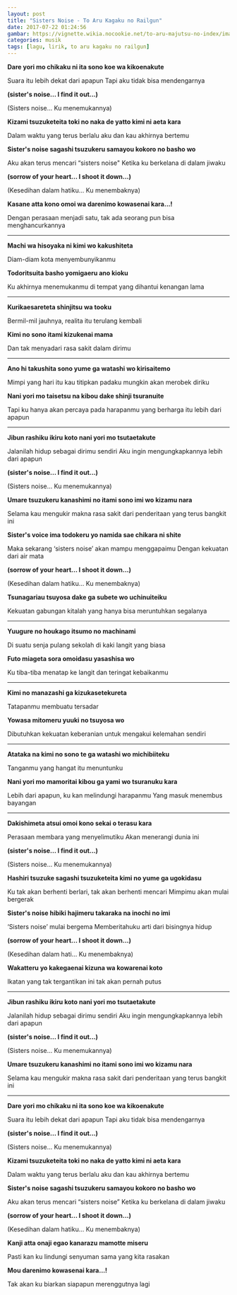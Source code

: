 ```yaml
---
layout: post
title: "Sisters Noise - To Aru Kagaku no Railgun"
date: 2017-07-22 01:24:56
gambar: https://vignette.wikia.nocookie.net/to-aru-majutsu-no-index/images/0/07/Sister%27sNoise_cover.jpg/revision/latest/scale-to-width-down/350?cb=20130505074804
categories: musik
tags: [lagu, lirik, to aru kagaku no railgun]
---
```


**Dare yori mo chikaku ni ita sono koe wa kikoenakute**

Suara itu lebih dekat dari apapun Tapi aku tidak bisa mendengarnya

**(sister's noise... I find it out...)**

(Sisters noise… Ku menemukannya)

**Kizami tsuzuketeita toki no naka de yatto kimi ni aeta kara**

Dalam waktu yang terus berlalu aku dan kau akhirnya bertemu

**Sister's noise sagashi tsuzukeru samayou kokoro no basho wo**

Aku akan terus mencari “sisters noise" Ketika ku berkelana di dalam jiwaku

**(sorrow of your heart... I shoot it down...)**

(Kesedihan dalam hatiku… Ku menembaknya)

**Kasane atta kono omoi wa darenimo kowasenai kara...!**

Dengan perasaan menjadi satu, tak ada seorang pun bisa menghancurkannya

****



**Machi wa hisoyaka ni kimi wo kakushiteta**

Diam-diam kota menyembunyikanmu

**Todoritsuita basho yomigaeru ano kioku**

Ku akhirnya menemukanmu di tempat yang dihantui kenangan lama

****



**Kurikaesareteta shinjitsu wa tooku**

Bermil-mil jauhnya, realita itu terulang kembali

**Kimi no sono itami kizukenai mama**

Dan tak menyadari rasa sakit dalam dirimu

****



**Ano hi takushita sono yume ga watashi wo kirisaitemo**

Mimpi yang hari itu kau titipkan padaku mungkin akan merobek diriku

**Nani yori mo taisetsu na kibou dake shinji tsuranuite**

Tapi ku hanya akan percaya pada harapanmu yang berharga itu lebih dari apapun

****



**Jibun rashiku ikiru koto nani yori mo tsutaetakute**

Jalanilah hidup sebagai dirimu sendiri Aku ingin mengungkapkannya lebih dari apapun

**(sister's noise... I find it out...)**

(Sisters noise… Ku menemukannya)

**Umare tsuzukeru kanashimi no itami sono imi wo kizamu nara**

Selama kau mengukir makna rasa sakit dari penderitaan yang terus bangkit ini

**Sister's voice ima todokeru yo namida sae chikara ni shite**

Maka sekarang ‘sisters noise’ akan mampu menggapaimu Dengan kekuatan dari air mata

**(sorrow of your heart... I shoot it down...)**

(Kesedihan dalam hatiku… Ku menembaknya)

**Tsunagariau tsuyosa dake ga subete wo uchinuiteiku**

Kekuatan gabungan kitalah yang hanya bisa meruntuhkan segalanya

****



**Yuugure no houkago itsumo no machinami**

Di suatu senja pulang sekolah di kaki langit yang biasa

**Futo miageta sora omoidasu yasashisa wo**

Ku tiba-tiba menatap ke langit dan teringat kebaikanmu

****



**Kimi no manazashi ga kizukasetekureta**

Tatapanmu membuatu tersadar

**Yowasa mitomeru yuuki no tsuyosa wo**

Dibutuhkan kekuatan keberanian untuk mengakui kelemahan sendiri

****



**Atataka na kimi no sono te ga watashi wo michibiiteku**

Tanganmu yang hangat itu menuntunku

**Nani yori mo mamoritai kibou ga yami wo tsuranuku kara**

Lebih dari apapun, ku kan melindungi harapanmu Yang masuk menembus bayangan

****



**Dakishimeta atsui omoi kono sekai o terasu kara**

Perasaan membara yang menyelimutiku Akan menerangi dunia ini

**(sister's noise... I find it out...)**

(Sisters noise… Ku menemukannya)

**Hashiri tsuzuke sagashi tsuzuketeita kimi no yume ga ugokidasu**

Ku tak akan berhenti berlari, tak akan berhenti mencari Mimpimu akan mulai bergerak

**Sister's noise hibiki hajimeru takaraka na inochi no imi**

‘Sisters noise’ mulai bergema Memberitahuku arti dari bisingnya hidup

**(sorrow of your heart... I shoot it down...)**

(Kesedihan dalam hati… Ku menembaknya)

**Wakatteru yo kakegaenai kizuna wa kowarenai koto**

Ikatan yang tak tergantikan ini tak akan pernah putus

****



**Jibun rashiku ikiru koto nani yori mo tsutaetakute**

Jalanilah hidup sebagai dirimu sendiri Aku ingin mengungkapkannya lebih dari apapun

**(sister's noise... I find it out...)**

(Sisters noise… Ku menemukannya)

**Umare tsuzukeru kanashimi no itami sono imi wo kizamu nara**

Selama kau mengukir makna rasa sakit dari penderitaan yang terus bangkit ini

****



**Dare yori mo chikaku ni ita sono koe wa kikoenakute**

Suara itu lebih dekat dari apapun Tapi aku tidak bisa mendengarnya

**(sister's noise... I find it out...)**

(Sisters noise… Ku menemukannya)

**Kizami tsuzuketeita toki no naka de yatto kimi ni aeta kara**

Dalam waktu yang terus berlalu aku dan kau akhirnya bertemu

**Sister's noise sagashi tsuzukeru samayou kokoro no basho wo**

Aku akan terus mencari “sisters noise” Ketika ku berkelana di dalam jiwaku

**(sorrow of your heart... I shoot it down...)**

(Kesedihan dalam hatiku… Ku menembaknya)

**Kanji atta onaji egao kanarazu mamotte miseru**

Pasti kan ku lindungi senyuman sama yang kita rasakan

**Mou darenimo kowasenai kara...!**

Tak akan ku biarkan siapapun merenggutnya lagi

